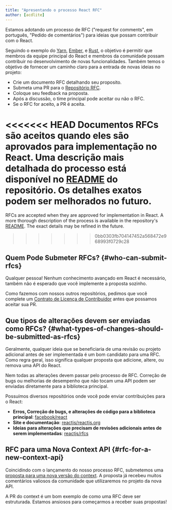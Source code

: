 ```yaml
---
title: "Apresentando o processo React RFC"
author: [acdlite]
---
```


Estamos adotando um processo de RFC ("request for comments", em português, "Pedido de comentários") para ideias que possam contribuir com o React.

Seguindo o exemplo do [Yarn](https://github.com/yarnpkg/rfcs), [Ember](https://github.com/emberjs/rfcs), e [Rust](https://github.com/rust-lang/rfcs), o objetivo é permitir que membros da equipe principal do React e membros da comunidade possam contribuir no desenvolvimento de novas funcionalidades. Também temos o objetivo de fornecer um caminho claro para a entrada de novas ideias no projeto:

- Crie um documento RFC detalhando seu proposito.
- Submeta uma PR para o [Repositório RFC](https://github.com/reactjs/rfcs).
- Coloque seu feedback na proposta.
- Após a discussão, o time principal pode aceitar ou não o RFC.
- Se o RFC for aceito, a PR é aceita.

<<<<<<< HEAD
Documentos RFCs são aceitos quando eles são aprovados para implementação no React. Uma descrição mais detalhada do processo está disponível no  [README](https://github.com/reactjs/rfcs/blob/master/README.md) do repositório. Os detalhes exatos podem ser melhorados no futuro.
=======
RFCs are accepted when they are approved for implementation in React. A more thorough description of the process is available in the repository's [README](https://github.com/reactjs/rfcs/blob/main/README.md). The exact details may be refined in the future.
>>>>>>> 0bb0303fb704147452a568472e968993f0729c28

## Quem Pode Submeter RFCs? {#who-can-submit-rfcs}

Qualquer pessoa! Nenhum conhecimento avançado em React é necessário, também não é esperado que você implemente a proposta sozinho.

Como fazemos com nossos outros repositórios, pedimos que você complete um [Contrato de Licença de Contribuidor](https://github.com/reactjs/rfcs#contributor-license-agreement-cla) antes que possamos aceitar sua PR.

## Que tipos de alterações devem ser enviadas como RFCs? {#what-types-of-changes-should-be-submitted-as-rfcs}

Geralmente, qualquer ideia que se beneficiaria de uma revisão ou projeto adicional antes de ser implementada é um bom candidato para uma RFC. Como regra geral, isso significa qualquer proposta que adicione, altere, ou remova uma API do React.

Nem todas as alterações devem passar pelo processo de RFC. Correção de bugs ou melhorias de desempenho que não tocam uma API podem ser enviadas diretamente para a biblioteca principal.

Possuímos diversos repositórios onde você pode enviar contribuições para o React:

- **Erros, Correção de bugs, e alterações de código para a biblioteca principal**: [facebook/react](https://github.com/facebook/react)
- **Site e documentação**: [reactjs/reactjs.org](https://github.com/reactjs/reactjs.org)
- **Ideias para alterações que precisam de revisões adicionais antes de serem implementadas**: [reactjs/rfcs](https://github.com/reactjs/rfcs)

## RFC para uma Nova Context API {#rfc-for-a-new-context-api}

Coincidindo com o lançamento do nosso processo RFC, submetemos uma [proposta para uma nova versão do context](https://github.com/reactjs/rfcs/pull/2). A proposta já recebeu muitos comentários valiosos da comunidade que utilizaremos no projeto da nova API.

A PR do context é um bom exemplo de como uma RFC deve ser estruturada. Estamos ansiosos para começarmos a receber suas propostas!
